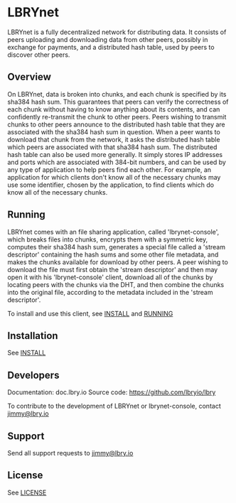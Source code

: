 # LBRYnet

LBRYnet is a fully decentralized network for distributing data. It consists of peers uploading
and downloading data from other peers, possibly in exchange for payments, and a distributed hash
table, used by peers to discover other peers.

## Overview

On LBRYnet, data is broken into chunks, and each chunk is specified by its sha384 hash sum. This
guarantees that peers can verify the correctness of each chunk without having to know anything
about its contents, and can confidently re-transmit the chunk to other peers. Peers wishing to
transmit chunks to other peers announce to the distributed hash table that they are associated
with the sha384 hash sum in question. When a peer wants to download that chunk from the network,
it asks the distributed hash table which peers are associated with that sha384 hash sum. The
distributed hash table can also be used more generally. It simply stores IP addresses and
ports which are associated with 384-bit numbers, and can be used by any type of application to
help peers find each other. For example, an application for which clients don't know all of the
necessary chunks may use some identifier, chosen by the application, to find clients which do
know all of the necessary chunks.

## Running

LBRYnet comes with an file sharing application, called 'lbrynet-console', which breaks
files into chunks, encrypts them with a symmetric key, computes their sha384 hash sum, generates
a special file called a 'stream descriptor' containing the hash sums and some other file metadata,
and makes the chunks available for download by other peers. A peer wishing to download the file
must first obtain the 'stream descriptor' and then may open it with his 'lbrynet-console' client,
download all of the chunks by locating peers with the chunks via the DHT, and then combine the
chunks into the original file, according to the metadata included in the 'stream descriptor'.

To install and use this client, see [INSTALL](INSTALL.md) and [RUNNING](RUNNING.md)

## Installation

See [INSTALL](INSTALL.md)

## Developers

Documentation: doc.lbry.io
Source code: https://github.com/lbryio/lbry

To contribute to the development of LBRYnet or lbrynet-console, contact jimmy@lbry.io

## Support

Send all support requests to jimmy@lbry.io

## License

See [LICENSE](LICENSE)

